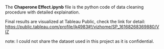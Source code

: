 The **Chaperone Effect.ipynb** file is the python code of data cleaning procedure with detailed explaination.

Final results are visualized at Tableau Public, check the link for detail: https://public.tableau.com/profile/jk4983#!/vizhome/SP_16168268369880/VIZ

note: I could not share the dataset used in this project as it is confidential. 


